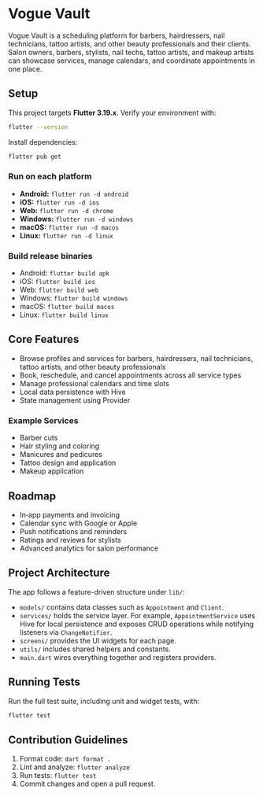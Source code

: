 # Vogue Vault

Vogue Vault is a scheduling platform for barbers, hairdressers, nail technicians, tattoo artists, and other beauty professionals and their clients. Salon owners, barbers, stylists, nail techs, tattoo artists, and makeup artists can showcase services, manage calendars, and coordinate appointments in one place.

## Setup

This project targets **Flutter 3.19.x**. Verify your environment with:

```bash
flutter --version
```

Install dependencies:

```bash
flutter pub get
```

### Run on each platform

- **Android:** `flutter run -d android`
- **iOS:** `flutter run -d ios`
- **Web:** `flutter run -d chrome`
- **Windows:** `flutter run -d windows`
- **macOS:** `flutter run -d macos`
- **Linux:** `flutter run -d linux`

### Build release binaries

- Android: `flutter build apk`
- iOS: `flutter build ios`
- Web: `flutter build web`
- Windows: `flutter build windows`
- macOS: `flutter build macos`
- Linux: `flutter build linux`

## Core Features

- Browse profiles and services for barbers, hairdressers, nail technicians, tattoo artists, and other beauty professionals
- Book, reschedule, and cancel appointments across all service types
- Manage professional calendars and time slots
- Local data persistence with Hive
- State management using Provider

### Example Services

- Barber cuts
- Hair styling and coloring
- Manicures and pedicures
- Tattoo design and application
- Makeup application

## Roadmap

- In‑app payments and invoicing
- Calendar sync with Google or Apple
- Push notifications and reminders
- Ratings and reviews for stylists
- Advanced analytics for salon performance

## Project Architecture

The app follows a feature-driven structure under `lib/`:

- `models/` contains data classes such as `Appointment` and `Client`.
- `services/` holds the service layer. For example, `AppointmentService` uses Hive for local persistence and exposes CRUD operations while notifying listeners via `ChangeNotifier`.
- `screens/` provides the UI widgets for each page.
- `utils/` includes shared helpers and constants.
- `main.dart` wires everything together and registers providers.

## Running Tests

Run the full test suite, including unit and widget tests, with:

```bash
flutter test
```

## Contribution Guidelines

1. Format code: `dart format .`
2. Lint and analyze: `flutter analyze`
3. Run tests: `flutter test`
4. Commit changes and open a pull request.
